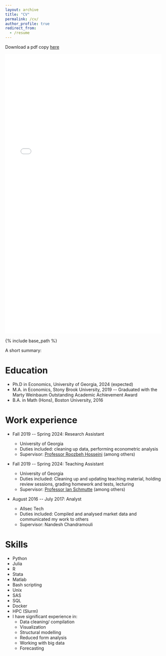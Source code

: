 ```yaml
---
layout: archive
title: "CV"
permalink: /cv/
author_profile: true
redirect_from:
  - /resume
---
```

Download a pdf copy [here](/files/cv/cv_iyer.pdf)

  <iframe src="/files/cv/cv_iyer.pdf" width="100%" height="900" frameborder="no" border="0" marginwidth="0" marginheight="0"></iframe>
  
  <!--
  redirect_from:
    - /files/cv/cv_iyer.pdf
    -->
  {% include base_path %}
  
  A short summary:
  
  Education
  ======
  * Ph.D in Economics, University of Georgia, 2024 (expected)
  * M.A. in Economics, Stony Brook University, 2019 -- Graduated with the Marty Weinbaum Outstanding Academic Achievement Award
  * B.A. in Math (Hons), Boston University, 2016
  
  Work experience
  ======
  * Fall 2019 -- Spring 2024: Research Assistant
    * University of Georgia
    * Duties included: cleaning up data, performing econometric analysis
    * Supervisor: [Professor Roozbeh Hosseini](https://www.roozbeh-hosseini.com/) (among others)
  
  * Fall 2019 -- Spring 2024: Teaching Assistant
    * University of Georgia
    * Duties included: Cleaning up and updating teaching material, holding review sessions, grading homework and tests, lecturing
    * Supervisor: [Professor Ian Schmutte](https://ianschmutte.org/) (among others)
  
  * August 2016 -- July 2017: Analyst
    * Allsec Tech
    * Duties included: Compiled and analysed market data  and communicated my work to others
    * Supervisor: Nandesh Chandramouli
  
  Skills
  ======
  * Python
  * Julia
  * R
  * Stata
  * Matlab
  * Bash scripting
  * Unix
  * SAS
  * SQL
  * Docker
  * HPC (Slurm)
  * I have significant experience in:
    * Data cleaning/ compilation
    * Visualization
    * Structural modelling
    * Reduced form analysis
    * Working with big data
    * Forecasting
  
  
  <!--
  Publications
  ======
    <ul>{% for post in site.publications %}
      {% include archive-single-cv.html %}
    {% endfor %}</ul>
  
  Talks
  ======
    <ul>{% for post in site.talks %}
      {% include archive-single-talk-cv.html %}
    {% endfor %}</ul>
  
  Teaching
  ======
    <ul>{% for post in site.teaching %}
      {% include archive-single-cv.html %}
    {% endfor %}</ul>
  
  Service and leadership
  ======
  * Currently signed in to 43 different slack teams
  -->
